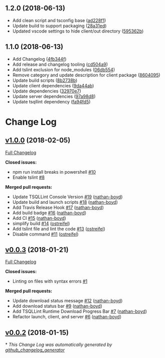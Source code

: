 <a name="1.2.0"></a>
## 1.2.0 (2018-06-13)

* Add clean script and tsconfig base ([ad228f1](https://github.com/tsqllint/tsqllint-vscode-extension/commit/ad228f1))
* Update build to support packaging ([28a31ed](https://github.com/tsqllint/tsqllint-vscode-extension/commit/28a31ed))
* Updated vscode settings to hide client/out directory ([595362b](https://github.com/tsqllint/tsqllint-vscode-extension/commit/595362b))



<a name="1.1.0"></a>
## 1.1.0 (2018-06-13)

* Add Changelog ([4fb344f](https://github.com/tsqllint/tsqllint-vscode-extension/commit/4fb344f))
* Add release and changelog tooling ([cd504a9](https://github.com/tsqllint/tsqllint-vscode-extension/commit/cd504a9))
* Add tslint exclusion for node_modules ([06db554](https://github.com/tsqllint/tsqllint-vscode-extension/commit/06db554))
* Remove category and update description for client package ([8604095](https://github.com/tsqllint/tsqllint-vscode-extension/commit/8604095))
* Update build scripts ([8b2738b](https://github.com/tsqllint/tsqllint-vscode-extension/commit/8b2738b))
* Update client dependencies ([9da44ab](https://github.com/tsqllint/tsqllint-vscode-extension/commit/9da44ab))
* Update dependencies ([32970e7](https://github.com/tsqllint/tsqllint-vscode-extension/commit/32970e7))
* Update server dependencies ([97a98d8](https://github.com/tsqllint/tsqllint-vscode-extension/commit/97a98d8))
* Update tsqllint dependency ([fa94fd5](https://github.com/tsqllint/tsqllint-vscode-extension/commit/fa94fd5))



# Change Log

## [v1.0.0](https://github.com/tsqllint/tsqllint-vscode-extension/tree/v1.0.0) (2018-02-05)
[Full Changelog](https://github.com/tsqllint/tsqllint-vscode-extension/compare/v0.0.3...v1.0.0)

**Closed issues:**

- npm run install breaks in powershell [\#10](https://github.com/tsqllint/tsqllint-vscode-extension/issues/10)
- Enable tslint [\#8](https://github.com/tsqllint/tsqllint-vscode-extension/issues/8)

**Merged pull requests:**

- Update TSQLLint Console Version [\#19](https://github.com/tsqllint/tsqllint-vscode-extension/pull/19) ([nathan-boyd](https://github.com/nathan-boyd))
- Update build and launch scripts  [\#18](https://github.com/tsqllint/tsqllint-vscode-extension/pull/18) ([nathan-boyd](https://github.com/nathan-boyd))
- Add Travis Release Hook  [\#17](https://github.com/tsqllint/tsqllint-vscode-extension/pull/17) ([nathan-boyd](https://github.com/nathan-boyd))
- Add build badge [\#16](https://github.com/tsqllint/tsqllint-vscode-extension/pull/16) ([nathan-boyd](https://github.com/nathan-boyd))
- Add CI [\#15](https://github.com/tsqllint/tsqllint-vscode-extension/pull/15) ([nathan-boyd](https://github.com/nathan-boyd))
- simplify build [\#14](https://github.com/tsqllint/tsqllint-vscode-extension/pull/14) ([ostreifel](https://github.com/ostreifel))
- Add tslint file and lint the code [\#13](https://github.com/tsqllint/tsqllint-vscode-extension/pull/13) ([ostreifel](https://github.com/ostreifel))
- Disable command [\#11](https://github.com/tsqllint/tsqllint-vscode-extension/pull/11) ([ostreifel](https://github.com/ostreifel))

## [v0.0.3](https://github.com/tsqllint/tsqllint-vscode-extension/tree/v0.0.3) (2018-01-21)
[Full Changelog](https://github.com/tsqllint/tsqllint-vscode-extension/compare/v0.0.2...v0.0.3)

**Closed issues:**

- Linting on files with syntax errors [\#1](https://github.com/tsqllint/tsqllint-vscode-extension/issues/1)

**Merged pull requests:**

- Update download status message [\#12](https://github.com/tsqllint/tsqllint-vscode-extension/pull/12) ([nathan-boyd](https://github.com/nathan-boyd))
- Add download status bar [\#9](https://github.com/tsqllint/tsqllint-vscode-extension/pull/9) ([nathan-boyd](https://github.com/nathan-boyd))
- Add TSQLLint Runtime Download Progress Bar [\#7](https://github.com/tsqllint/tsqllint-vscode-extension/pull/7) ([nathan-boyd](https://github.com/nathan-boyd))
- Refactor launch, client, and server [\#6](https://github.com/tsqllint/tsqllint-vscode-extension/pull/6) ([nathan-boyd](https://github.com/nathan-boyd))

## [v0.0.2](https://github.com/tsqllint/tsqllint-vscode-extension/tree/v0.0.2) (2018-01-15)


\* *This Change Log was automatically generated by [github_changelog_generator](https://github.com/skywinder/Github-Changelog-Generator)*